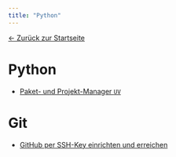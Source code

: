 ```yaml
---
title: "Python"
---
```


[← Zurück zur Startseite](../)


# Python

*   [Paket- und Projekt-Manager `UV`](uv)

# Git

*   [GitHub per SSH-Key einrichten und erreichen](github_ssh)